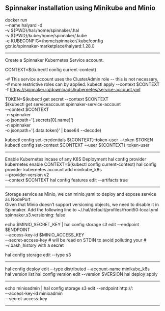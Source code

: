 Spinnaker installation using Minikube and Minio
---------------------------------------------
docker run\
    --name halyard -d \
    -v ${PWD}/hal:/home/spinnaker/.hal \
    -v ${PWD}/kube:/home/spinnaker/.kube \
    -e KUBECONFIG=/home/spinnaker/.kube/config \
    gcr.io/spinnaker-marketplace/halyard:1.28.0

---------------------------------------------
Create a Spinnaker Kubernetes Service account.

CONTEXT=$(kubectl config current-context)

-# This service account uses the ClusterAdmin role -- this is not necessary,
-# more restrictive roles can by applied.
kubectl apply --context $CONTEXT \
    -f https://spinnaker.io/downloads/kubernetes/service-account.yml

TOKEN=$(kubectl get secret --context $CONTEXT \
   $(kubectl get serviceaccount spinnaker-service-account \
       --context $CONTEXT \
       -n spinnaker \
       -o jsonpath='{.secrets[0].name}') \
   -n spinnaker \
   -o jsonpath='{.data.token}' | base64 --decode)

kubectl config set-credentials ${CONTEXT}-token-user --token $TOKEN
kubectl config set-context $CONTEXT --user ${CONTEXT}-token-user

---------------------------------------------
Enable Kubernetes incase of any K8S Deployment
hal config provider kubernetes enable
CONTEXT=$(kubectl config current-context)
hal config provider kubernetes account add minikube_k8s \
    --provider-version v2 \
    --context $CONTEXT
hal config features edit --artifacts true    

---------------------------------------------
Storage service as Minio, we can minio.yaml to deploy and expose service as NodePort  
Given that Minio doesn’t support versioning objects, we need to disable it in Spinnaker. Add the following line to
~/.hal/default/profiles/front50-local.yml
spinnaker.s3.versioning: false


echo $MINIO_SECRET_KEY | hal config storage s3 edit --endpoint $ENDPOINT \
    --access-key-id $MINIO_ACCESS_KEY \
    --secret-access-key
    # will be read on STDIN to avoid polluting your
    # ~/.bash_history with a secret

hal config storage edit --type s3   

-----------------------------------------------
hal config deploy edit --type distributed --account-name minikube_k8s   
hal version list
hal config version edit --version $VERSION
hal deploy apply

-----------------------------------------------

echo minioadmin | hal config storage s3 edit --endpoint http://<ip>:<port> \
    --access-key-id minioadmin \
    --secret-access-key    

----------------------------------------------------------------------------
